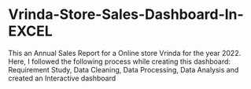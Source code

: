 # Vrinda-Store-Sales-Dashboard-In-EXCEL
This an Annual Sales Report for a Online store Vrinda for the year 2022. Here, I followed the following process while creating this dashboard: Requirement Study, Data Cleaning, Data Processing, Data Analysis and created an Interactive dashboard
